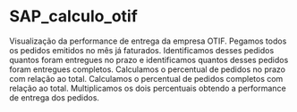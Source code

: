 # SAP_calculo_otif

Visualização da performance de entrega da empresa OTIF.
Pegamos todos os pedidos emitidos no mês já faturados.
Identificamos desses pedidos quantos foram entregues no prazo e identificamos quantos desses pedidos foram entregues completos.
Calculamos o percentual de pedidos no prazo com relação ao total.
Calculamos o percentual de pedidos completos com relação ao total.
Multiplicamos os dois percentuais obtendo a performance de entrega dos pedidos.
